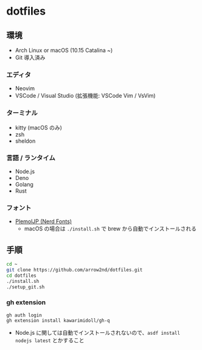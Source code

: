 # dotfiles

## 環境

- Arch Linux or macOS (10.15 Catalina ~)
- Git 導入済み

### エディタ

- Neovim
- VSCode / Visual Studio (拡張機能: VSCode Vim / VsVim)

### ターミナル

- kitty (macOS のみ)
- zsh
- sheldon

### 言語 / ランタイム

- Node.js
- Deno
- Golang
- Rust

### フォント

- [PlemolJP (Nerd Fonts)](https://github.com/yuru7/PlemolJP)
  - macOS の場合は `./install.sh` で brew から自動でインストールされる

## 手順

```sh
cd ~
git clone https://github.com/arrow2nd/dotfiles.git
cd dotfiles
./install.sh
./setup_git.sh
```

### gh extension

```
gh auth login
gh extension install kawarimidoll/gh-q
```

- Node.js に関しては自動でインストールされないので、`asdf install nodejs latest` とかすること
